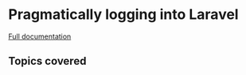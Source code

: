 # Pragmatically logging into Laravel

[Full documentation](https://howtocodewell.net/tutorial/pragmatically-logging-into-laravel)

## Topics covered

